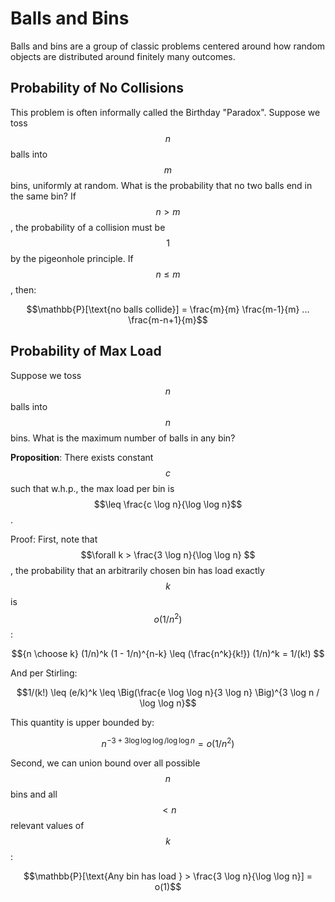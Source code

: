 # Balls and Bins

Balls and bins are a group of classic problems centered around how random objects are distributed
around finitely many outcomes. 


## Probability of No Collisions

This problem is often informally called the Birthday "Paradox". Suppose we toss $$n$$ balls 
into $$m$$ bins, uniformly at random. What is the probability that no two balls end in the same bin?
If $$n > m$$, the probability of a collision must be $$1$$ by the pigeonhole principle. If $$n \leq m$$,
then:

$$\mathbb{P}[\text{no balls collide}] = \frac{m}{m} \frac{m-1}{m} ... \frac{m-n+1}{m}$$


## Probability of Max Load

Suppose we toss $$n$$ balls into $$n$$ bins. What is the maximum number of balls in any bin?

**Proposition**: There exists constant $$c$$ such that w.h.p., the max load per bin is
$$\leq \frac{c \log n}{\log \log n}$$.

Proof: First, note that $$\forall k > \frac{3 \log n}{\log \log n} $$, the probability that
an arbitrarily chosen bin has load exactly $$k$$ is $$o(1/n^2)$$:

$${n \choose k} (1/n)^k (1 - 1/n)^{n-k} \leq (\frac{n^k}{k!}) (1/n)^k = 1/(k!) $$

And per Stirling:

$$1/(k!) \leq (e/k)^k \leq \Big(\frac{e \log \log n}{3 \log n} \Big)^{3 \log n / \log \log n}$$

This quantity is upper bounded by:

$$n^{-3 + 3 \log \log \log / \log \log n} = o(1/n^2)$$

Second, we can union bound over all possible $$n$$ bins and all $$<n$$ relevant values of $$k$$:

$$\mathbb{P}[\text{Any bin has load } > \frac{3 \log n}{\log \log n}] = o(1)$$